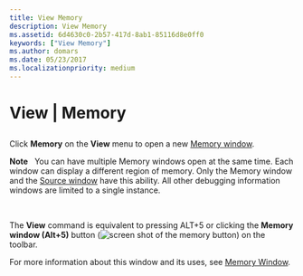 ```yaml
---
title: View Memory
description: View Memory
ms.assetid: 6d4630c0-2b57-417d-8ab1-85116d8e0ff0
keywords: ["View Memory"]
ms.author: domars
ms.date: 05/23/2017
ms.localizationpriority: medium
---
```


# View | Memory


## <span id="ddk_view_memory_dbg"></span><span id="DDK_VIEW_MEMORY_DBG"></span>


Click **Memory** on the **View** menu to open a new [Memory window](memory-window.md).

**Note**   You can have multiple Memory windows open at the same time. Each window can display a different region of memory. Only the Memory window and the [Source window](source-window.md) have this ability. All other debugging information windows are limited to a single instance.

 

The **View** command is equivalent to pressing ALT+5 or clicking the **Memory window (Alt+5)** button (![screen shot of the memory button](images/tbmem.png)) on the toolbar.

For more information about this window and its uses, see [Memory Window](memory-window.md).

 

 





